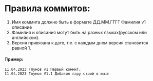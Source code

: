 # Правила коммитов: 
1. Имя коммита должно быть в формате ДД.ММ.ГГГГ Фамилия v1 описание
2. Фамилия и описания могут быть на разных языках(русском или английском).
3. Версия привязана к дате, т.е. с каждым днем версия становится равной 1. 
#### Пример: 
    11.04.2023 Глумов v1 Первый коммит. 
    11.04.2023 Глумов V1.1 Добавил пару строй в main 

    